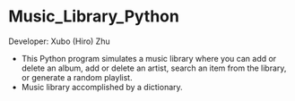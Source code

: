 # Music_Library_Python
Developer: Xubo (Hiro) Zhu

- This Python program simulates a music library where you can add or delete an album, add or delete an artist, search an item from the library, or generate a random playlist.
- Music library accomplished by a dictionary.
